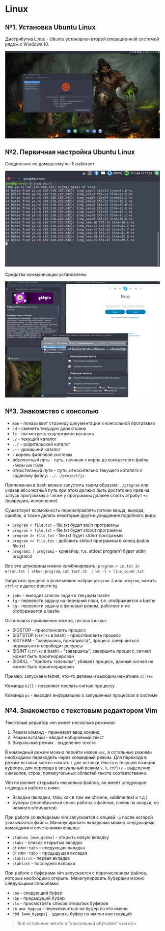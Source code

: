 # Linux

## №1. Установка Ubuntu Linux

Дистрибутив Linux - Ubuntu установлен второй операционной системой рядом
с Windows 10.

![Ubuntu установлена](img/1.png)

## №2. Первичная настройка Ubuntu Linux

Соединение по домашнему wi-fi работает

![Яндекс пингуется](img/2.png)

Средства коммуникации установлены

![Pidgin, Skype, Thunderbird](img/3.png)

## №3. Знакомство с консолью

* `man` - показывает страницу документации к консольной программе
* `cd` - сменить текущую директорию
* `ls` - посмотреть содержимое каталога
* `./` - текущий каталог
* `../` - родительский каталог
* `.~` - домашний каталог
* `/` корень файловой системы
* _абсолютный путь_ - путь, начиная с корня до конкретного файла: `/home/username`
* _отностельный путь_ - путь, относительно текущего каталога к заданому файлу: `../../project/js`

Приложения в bash можно запустить таким образом: `./program` или указав абсолютный путь
при этом должно быть достаточно прав на запуск программы а также у программы должен стоять атрибут  `+x` (разрешить исполнение)

Существует возможность перенаправлять потоки ввода, вывода, ошибок, а также делать некоторые
другие ухищрение подобного вида:
* `program < file.txt` - file.txt будет stdin программы
* `program > file.txt` - file.txt будет stdout программы
* `program 2> file.txt` - file.txt будет stderr программы
* `program >> file.txt` - добавить stdout программы в конец файла file.txt
* `program1 | program2` - конвейер, т.е. stdout program1 будет stdin program2

Все эти штуковины можно комбинировать: `program < in.txt 2> error.txt | other_program`,
`cat test.rb  | wc -l > line_count.txt`

Запустить процесс в фоне можно набрав `program &` или `program`, нажать `ctrl+z` и далее ввести `bg`
* `jobs` - выводит список задач в текущем bashе
* `fg` - перевести задачу на передний план, т.е. отображается в bashe
* `bg` - перевести задачу в фоновый режим, работает и не отображается в bashe

Остановить приложение можно, послав сигнал:
* SIGSTOP - приостановить процесс
* SIGTSTOP (`ctrl+z` в bash) - приостановить процесс
* SIGTERM - "завершись, пожалуйста", процесс завершиться нормально и освободит ресурсы
* SIGINT (`ctrl+c` в bash) - "завершись", завершить процесс, сигнал может быть проигнорирован
* SIGKILL - "прибить тапочком", убивает процесс, данный сигнал не может быть проигнорирован

Пример: запускаем telnet, что-то делаем и выходим нажатием `ctrl+c`

Команда `kill` - позволяет послать сигнал процессу

Команда `ps` - выводит информацию о запущенных процессах в системе

## №4. Знакомство с текстовым редактором Vim

Текстовый редактор vim имеет несколько режимов:
1. Режим команд - принимает ввод команд
2. Режим вставки - вводит набираемый текст
3. Визуальный режим - выделение текста

В командный режим можно перейти нажав `esc`, в остальные режимы необходимо переходить через командный режим. Для перехода в режим вставки можно нажать `i` для вставки текста в текущей позиции курсора, для перехода в визуальный режим `v`, `V`, `ctrl+v` - выделение символов, строк, прямоугольных областей текста соответственно.

Vim позволяет открывать несколько файлов, он имеет следующие подходы к работе с ними:
* Вкладки (вкладки, табы как в том же chrome, sublime text и т.д.)
* Буферы (своеобразный сеанс работы с файлом, похож на владки, но немного отличается)

При работе со вкладками vim запускается с опцией `-p` после которой указываются файлы.
Манипулировать вкладками можно следующими командами и сочетаниями клавиш:
* `:tabnew [имя_файла]` - открыть новую вкладку
* `:tabs` - список открытых вкладок
* `gt` или `:tabn` - следующая вкладка
* `gT` или `:tabp` - предыдущая вкладка
* `:tabfirst` - первая вкладка
* `:tablast` - последняя вкладка

При работе с буферами vim запускается с перечислением файлов, которые необходимо открыть.
Манипулировать буферами можно следующими способами:
* `:bn` - следующий буфер
* `:bp` - предыдущий буфер
* `:ls` - просмотреть список открытых буферов
* `:b имя_буфера` - переключиться на буфер по его имени
* `:bd [имя_буфера]` - удалить буфер по имени или текущий

> Всё остальное читать в "консольной обучалке" `vimtutor`
